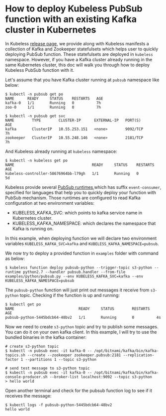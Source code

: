 # How to deploy Kubeless PubSub function with an existing Kafka cluster in Kubernetes

In Kubeless [release page](https://github.com/kubeless/kubeless/releases), we provide along with Kubeless manifests a collection of Kafka and Zookeeper statefulsets which helps user to quickly deploying PubSub function. These statefulsets are deployed in `kubeless` namespace. However, if you have a Kafka cluster already running in the same Kubernetes cluster, this doc will walk you through how to deploy Kubeless PubSub function with it.

Let's assume that you have Kafka cluster running at `pubsub` namespace like below:

```
$ kubectl -n pubsub get po
NAME      READY     STATUS    RESTARTS   AGE
kafka-0   1/1       Running   0          7h
zoo-0     1/1       Running   0          7h

$ kubectl -n pubsub get svc
NAME        TYPE        CLUSTER-IP      EXTERNAL-IP   PORT(S)             AGE
kafka       ClusterIP   10.55.253.151   <none>        9092/TCP            7h
zookeeper   ClusterIP   10.55.248.146   <none>        2181/TCP            7h
```

And Kubeless already running at `kubeless` namespace:

```
$ kubectl -n kubeless get po
NAME                                   READY     STATUS    RESTARTS   AGE
kubeless-controller-58676964bb-l79gh   1/1       Running   0          5d
```

Kubeless provide several [PubSub runtimes](https://hub.docker.com/r/kubeless/),which has suffix `event-consumer`, specified for languages that help you to quickly deploy your function with PubSub mechanism. Those runtimes are configured to read Kafka configuration at two environment variables:

- KUBELESS_KAFKA_SVC: which points to kafka service name in Kubernetes cluster.
- KUBELESS_KAFKA_NAMESPACE: which declares the namespace that Kafka is running on.

In this example, when deploying function we will declare two environment variables `KUBELESS_KAFKA_SVC=kafka` and `KUBELESS_KAFKA_NAMESPACE=pubsub`.

We now try to deploy a provided function in `examples` folder with command as below:

```
$ kubeless function deploy pubsub-python --trigger-topic s3-python --runtime python2.7 --handler pubsub.handler --from-file examples/python/pubsub.py --env KUBELESS_KAFKA_SVC=kafka --env KUBELESS_KAFKA_NAMESPACE=pubsub
```

The `pubsub-python` function will just print out messages it receive from `s3-python` topic. Checking if the function is up and running:

```
$ kubectl get po
NAME                             READY     STATUS        RESTARTS   AGE
pubsub-python-5445bdcb64-48bv2   1/1       Running       0          4s
```

Now we need to create `s3-python` topic and try to publish some messages. You can do it on your own kafka client. In this example, I will try to use the bundled binaries in the kafka container:

```
# create s3-python topic
$ kubectl -n pubsub exec -it kafka-0 -- /opt/bitnami/kafka/bin/kafka-topics.sh --create --zookeeper zookeeper.pubsub:2181 --replication-factor 1 --partitions 1 --topic s3-python

# send test message to s3-python topic
$ kubectl -n pubsub exec -it kafka-0 -- /opt/bitnami/kafka/bin/kafka-console-producer.sh --broker-list localhost:9092 --topic s3-python
> hello world
```

Open another terminal and check for the pubsub function log to see if it receives the message:

```
$ kubectl logs -f pubsub-python-5445bdcb64-48bv2
hello world
```

